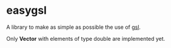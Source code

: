 # easygsl
A library to make as simple as possible the use of [gsl](https://www.gnu.org/software/gsl/).

Only **Vector** with elements of type double are implemented yet.
